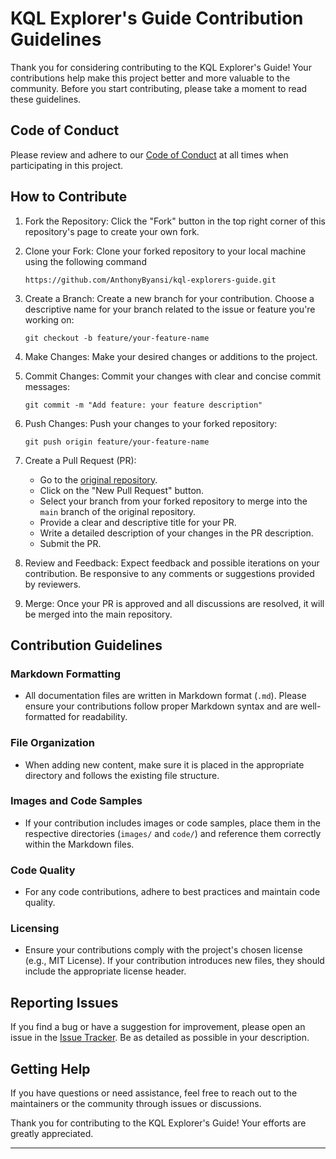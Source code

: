 # KQL Explorer's Guide Contribution Guidelines

Thank you for considering contributing to the KQL Explorer's Guide! Your contributions help make this project better and more valuable to the community. Before you start contributing, please take a moment to read these guidelines.

## Code of Conduct

Please review and adhere to our [Code of Conduct](CODE_OF_CONDUCT.md) at all times when participating in this project.

## How to Contribute

1. Fork the Repository: Click the "Fork" button in the top right corner of this repository's page to create your own fork.

2. Clone your Fork: Clone your forked repository to your local machine using the following command
   ```
   https://github.com/AnthonyByansi/kql-explorers-guide.git
   ```

3. Create a Branch: Create a new branch for your contribution. Choose a descriptive name for your branch related to the issue or feature you're working on:
   ```
   git checkout -b feature/your-feature-name
   ```

4. Make Changes: Make your desired changes or additions to the project.

5. Commit Changes: Commit your changes with clear and concise commit messages:
   ```
   git commit -m "Add feature: your feature description"
   ```

6. Push Changes: Push your changes to your forked repository:
   ```
   git push origin feature/your-feature-name
   ```

7. Create a Pull Request (PR):
   - Go to the [original repository](https://github.com/AnthonyByansi/kql-explorers-guide.git).
   - Click on the "New Pull Request" button.
   - Select your branch from your forked repository to merge into the `main` branch of the original repository.
   - Provide a clear and descriptive title for your PR.
   - Write a detailed description of your changes in the PR description.
   - Submit the PR.

8. Review and Feedback: Expect feedback and possible iterations on your contribution. Be responsive to any comments or suggestions provided by reviewers.

9. Merge: Once your PR is approved and all discussions are resolved, it will be merged into the main repository.

## Contribution Guidelines

### Markdown Formatting

- All documentation files are written in Markdown format (`.md`). Please ensure your contributions follow proper Markdown syntax and are well-formatted for readability.

### File Organization

- When adding new content, make sure it is placed in the appropriate directory and follows the existing file structure.

### Images and Code Samples

- If your contribution includes images or code samples, place them in the respective directories (`images/` and `code/`) and reference them correctly within the Markdown files.

### Code Quality

- For any code contributions, adhere to best practices and maintain code quality.

### Licensing

- Ensure your contributions comply with the project's chosen license (e.g., MIT License). If your contribution introduces new files, they should include the appropriate license header.

## Reporting Issues

If you find a bug or have a suggestion for improvement, please open an issue in the [Issue Tracker](https://github.com/AnthonyByansi/kql-explorers-guide/issues). Be as detailed as possible in your description.

## Getting Help

If you have questions or need assistance, feel free to reach out to the maintainers or the community through issues or discussions.

Thank you for contributing to the KQL Explorer's Guide! Your efforts are greatly appreciated.

---
